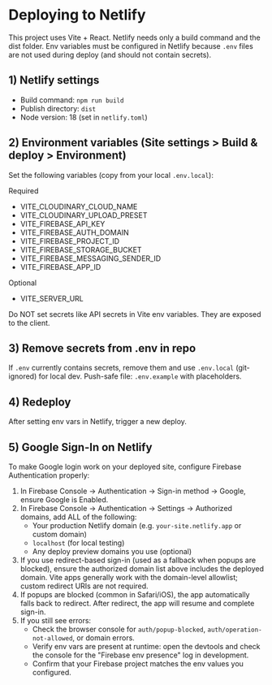 # Deploying to Netlify

This project uses Vite + React. Netlify needs only a build command and the dist folder. Env variables must be configured in Netlify because `.env` files are not used during deploy (and should not contain secrets).

## 1) Netlify settings
- Build command: `npm run build`
- Publish directory: `dist`
- Node version: 18 (set in `netlify.toml`)

## 2) Environment variables (Site settings > Build & deploy > Environment)
Set the following variables (copy from your local `.env.local`):

Required
- VITE_CLOUDINARY_CLOUD_NAME
- VITE_CLOUDINARY_UPLOAD_PRESET
- VITE_FIREBASE_API_KEY
- VITE_FIREBASE_AUTH_DOMAIN
- VITE_FIREBASE_PROJECT_ID
- VITE_FIREBASE_STORAGE_BUCKET
- VITE_FIREBASE_MESSAGING_SENDER_ID
- VITE_FIREBASE_APP_ID

Optional
- VITE_SERVER_URL

Do NOT set secrets like API secrets in Vite env variables. They are exposed to the client.

## 3) Remove secrets from .env in repo
If `.env` currently contains secrets, remove them and use `.env.local` (git-ignored) for local dev. Push-safe file: `.env.example` with placeholders.

## 4) Redeploy
After setting env vars in Netlify, trigger a new deploy.

## 5) Google Sign-In on Netlify
To make Google login work on your deployed site, configure Firebase Authentication properly:

1. In Firebase Console → Authentication → Sign-in method → Google, ensure Google is Enabled.
2. In Firebase Console → Authentication → Settings → Authorized domains, add ALL of the following:
	- Your production Netlify domain (e.g. `your-site.netlify.app` or custom domain)
	- `localhost` (for local testing)
	- Any deploy preview domains you use (optional)
3. If you use redirect-based sign-in (used as a fallback when popups are blocked), ensure the authorized domain list above includes the deployed domain. Vite apps generally work with the domain-level allowlist; custom redirect URIs are not required.
4. If popups are blocked (common in Safari/iOS), the app automatically falls back to redirect. After redirect, the app will resume and complete sign-in.
5. If you still see errors:
	- Check the browser console for `auth/popup-blocked`, `auth/operation-not-allowed`, or domain errors.
	- Verify env vars are present at runtime: open the devtools and check the console for the "Firebase env presence" log in development.
	- Confirm that your Firebase project matches the env values you configured.
